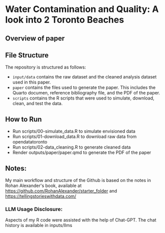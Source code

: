 # Water Contamination and Quality: A look into 2 Toronto Beaches

## Overview of paper

## File Structure 
The repository is structured as follows:

-   `input/data` contains the raw dataset and the cleaned analysis dataset used in this paper.
-   `paper` contains the files used to generate the paper. This includes the Quarto documen, reference bibliography file, and the PDF of the paper. 
-   `scripts` contains the R scripts that were used to simulate, download, clean, and test the data.

## How to Run

- Run scripts/00-simulate_data.R to simulate envisioned data
- Run scripts/01-download_data.R to download raw data from opendatatoronto
- Run scripts/02-data_cleaning.R to generate cleaned data
- Render outputs/paper/paper.qmd to generate the PDF of the paper


## Notes: 

My main workflow and structure of the Github is based on the notes in Rohan Alexander's book, available at https://github.com/RohanAlexander/starter_folder and https://tellingstorieswithdata.com/

### LLM Usage Disclosure: 
Aspects of my R code were assisted with the help of Chat-GPT. The chat history is available in inputs/llms

